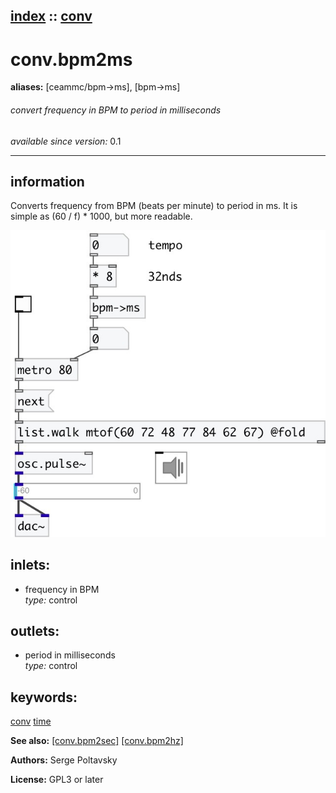 [index](index.html) :: [conv](category_conv.html)
---

# conv.bpm2ms
**aliases:** [ceammc/bpm-&gt;ms], [bpm-&gt;ms]


###### convert frequency in BPM to period in milliseconds

*available since version:* 0.1

---


## information
Converts frequency from BPM (beats per minute) to period in ms. It is simple as (60 / f) * 1000, but more readable.


[![example](../examples/img/conv.bpm2ms.jpg)](../examples/pd/conv.bpm2ms.pd)









## inlets:

* frequency in BPM<br>
_type:_ control



## outlets:

* period in milliseconds<br>
_type:_ control



## keywords:

[conv](keywords/conv.html)
[time](keywords/time.html)



**See also:**
[\[conv.bpm2sec\]](conv.bpm2sec.html)
[\[conv.bpm2hz\]](conv.bpm2hz.html)




**Authors:** Serge Poltavsky




**License:** GPL3 or later





